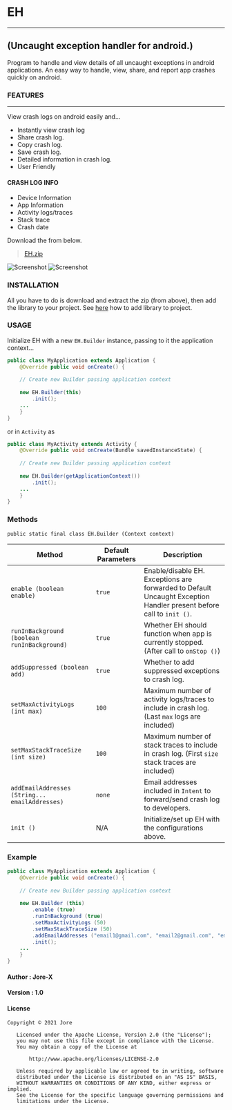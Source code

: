 # EH
---

## (Uncaught exception handler for android.)


Program to handle and view details of all uncaught exceptions in android applications. An easy way to handle, view, share, and report app crashes quickly on android.

### FEATURES
------------

View crash logs on android easily and...

* Instantly view crash log
* Share crash log.
* Copy crash log.
* Save crash log.
* Detailed information in crash log.
* User Friendly

#### CRASH LOG INFO

* Device Information
* App Information
* Activity logs/traces
* Stack trace
* Crash date

Download the from below.

> [EH.zip](https://github.com/jorexdeveloper/EH/archive/main.zip)

![Screenshot]() ![Screenshot]()

### INSTALLATION

All you have to do is download and extract the zip (from above), then add the library to your project. See [here](https://www.google.com/) how to add library to project.

### USAGE

Initialize EH with a new `EH.Builder` instance, passing to it the application context...

```java
public class MyApplication extends Application {
    @Override public void onCreate() {
  
    // Create new Builder passing application context
   
    new EH.Builder(this)
        .init();
    ...
    }
}
```

or in `Activity` as

```java
public class MyActivity extends Activity {
    @Override public void onCreate(Bundle savedInstanceState) {
   
    // Create new Builder passing application context
   
    new EH.Builder(getApplicationContext())
        .init();
    ...
    }
}
```

### Methods

`public static final class EH.Builder (Context context)`

Method                                         | Default Parameters | Description
-----------------------------------------------|--------------------|--------------------------------------------------------------------------------------------------------------------
`enable (boolean enable)`                      | `true`             | Enable/disable EH. Exceptions are forwarded to Default Uncaught Exception Handler present before call to `init ()`.
`runInBackground (boolean runInBackground)`    | `true`             | Whether EH should function when app is currently stopped. (After call to `onStop ()`)
`addSuppressed (boolean add)`                  | `true`             | Whether to add suppressed exceptions to crash log.
`setMaxActivityLogs (int max)`                 | `100`              | Maximum number of activity logs/traces to include in crash log. (Last `max` logs are included)
`setMaxStackTraceSize (int size)`              | `100`              | Maximum number of stack traces to include in crash log. (First `size` stack traces are included)
`addEmailAddresses (String... emailAddresses)` | `none`             | Email addresses included in `Intent` to forward/send crash log to developers.
`init ()`                                      |  N/A               | Initialize/set up EH with the configurations above.

### Example

```java
public class MyApplication extends Application {
    @Override public void onCreate() {
    
    // Create new Builder passing application context
    
    new EH.Builder (this)
        .enable (true)
        .runInBackground (true)
        .setMaxActivityLogs (50)
        .setMaxStackTraceSize (50)
        .addEmailAddresses ("email1@gmail.com", "email2@gmail.com", "email3@gmail.com")
        .init();
    ...
    }
}
```

#### Author : Jore-X

#### Version : 1.0

#### License

```
Copyright © 2021 Jore

   Licensed under the Apache License, Version 2.0 (the "License");
   you may not use this file except in compliance with the License.
   You may obtain a copy of the License at

       http://www.apache.org/licenses/LICENSE-2.0

   Unless required by applicable law or agreed to in writing, software
   distributed under the License is distributed on an "AS IS" BASIS,
   WITHOUT WARRANTIES OR CONDITIONS OF ANY KIND, either express or implied.
   See the License for the specific language governing permissions and
   limitations under the License.
```
